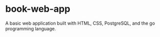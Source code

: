 # book-web-app
A basic web application built with HTML, CSS, PostgreSQL, and the go programming language.
